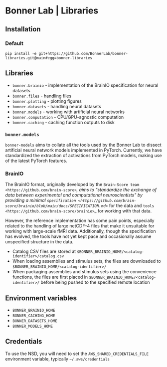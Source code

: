 # Bonner Lab | Libraries

## Installation

### Default

`pip install -e git+https://github.com/BonnerLab/bonner-libraries.git@main#egg=bonner-libraries`

## Libraries

- `bonner.brainio` - implementation of the BrainIO specification for neural datasets
- `bonner.files` - handling files
- `bonner.plotting` - plotting figures
- `bonner.datasets` - handling neural datasets
- `bonner.models` - working with artificial neural networks
- `bonner.computation` - CPU/GPU-agnostic computation
- `bonner.caching` - caching function outputs to disk

### `bonner.models`

`bonner-models` aims to collate all the tools used by the Bonner Lab to dissect artificial neural network models implemented in PyTorch. Currently, we have standardized the extraction of activations from PyTorch models, making use of the latest PyTorch features.


### BrainIO

The BrainIO format, originally developed by the `Brain-Score team <https://github.com/brain-score>`_, aims to "standardize the exchange of data between experimental and computational neuroscientists" by providing a minimal `specification <https://github.com/brain-score/brainio/blob/main/docs/SPECIFICATION.md>`_ for the data and `tools <https://github.com/brain-score/brainio>`_ for working with that data.

However, the reference implementation has some pain points, especially related to the handling of large netCDF-4 files that make it unsuitable for working with large-scale fMRI data. Additionally, though the specification has evolved, the tools have not yet kept pace and occasionally assume unspecified structure in the data.

- Catalog CSV files are stored at ``$BONNER_BRAINIO_HOME/<catalog-identifier>/catalog.csv``
- When loading assemblies and stimulus sets, the files are downloaded to ``$BONNER_BRAINIO_HOME/<catalog-identifier>/``
- When packaging assemblies and stimulus sets using the convenience functions, the files are first placed in ``$BONNER_BRAINIO_HOME/<catalog-identifier>/`` before being pushed to the specified remote location

## Environment variables

- `BONNER_BRAINIO_HOME`
- `BONNER_CACHING_HOME`
- `BONNER_DATASETS_HOME`
- `BONNER_MODELS_HOME`

## Credentials

To use the NSD, you will need to set the `AWS_SHARED_CREDENTIALS_FILE` environment variable, typically `~/.aws/credentials`
